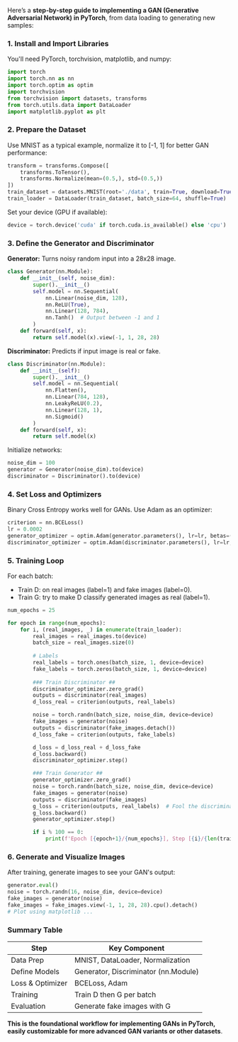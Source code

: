 Here’s a **step-by-step guide to implementing a GAN (Generative Adversarial Network) in PyTorch**, from data loading to generating new samples:

### 1. Install and Import Libraries

You'll need PyTorch, torchvision, matplotlib, and numpy:

```python
import torch
import torch.nn as nn
import torch.optim as optim
import torchvision
from torchvision import datasets, transforms
from torch.utils.data import DataLoader
import matplotlib.pyplot as plt
```

### 2. Prepare the Dataset

Use MNIST as a typical example, normalize it to [-1, 1] for better GAN performance:

```python
transform = transforms.Compose([
    transforms.ToTensor(),
    transforms.Normalize(mean=(0.5,), std=(0.5,))
])
train_dataset = datasets.MNIST(root='./data', train=True, download=True, transform=transform)
train_loader = DataLoader(train_dataset, batch_size=64, shuffle=True)
```
Set your device (GPU if available):

```python
device = torch.device('cuda' if torch.cuda.is_available() else 'cpu')
```

### 3. Define the Generator and Discriminator

**Generator:** Turns noisy random input into a 28x28 image.

```python
class Generator(nn.Module):
    def __init__(self, noise_dim):
        super().__init__()
        self.model = nn.Sequential(
            nn.Linear(noise_dim, 128),
            nn.ReLU(True),
            nn.Linear(128, 784),
            nn.Tanh()  # Output between -1 and 1
        )
    def forward(self, x):
        return self.model(x).view(-1, 1, 28, 28)
```

**Discriminator:** Predicts if input image is real or fake.

```python
class Discriminator(nn.Module):
    def __init__(self):
        super().__init__()
        self.model = nn.Sequential(
            nn.Flatten(),
            nn.Linear(784, 128),
            nn.LeakyReLU(0.2),
            nn.Linear(128, 1),
            nn.Sigmoid()
        )
    def forward(self, x):
        return self.model(x)
```
Initialize networks:

```python
noise_dim = 100
generator = Generator(noise_dim).to(device)
discriminator = Discriminator().to(device)
```

### 4. Set Loss and Optimizers

Binary Cross Entropy works well for GANs. Use Adam as an optimizer:

```python
criterion = nn.BCELoss()
lr = 0.0002
generator_optimizer = optim.Adam(generator.parameters(), lr=lr, betas=(0.5, 0.999))
discriminator_optimizer = optim.Adam(discriminator.parameters(), lr=lr, betas=(0.5, 0.999))
```

### 5. Training Loop

For each batch:
- Train D: on real images (label=1) and fake images (label=0).
- Train G: try to make D classify generated images as real (label=1).

```python
num_epochs = 25

for epoch in range(num_epochs):
    for i, (real_images, _) in enumerate(train_loader):
        real_images = real_images.to(device)
        batch_size = real_images.size(0)
        
        # Labels
        real_labels = torch.ones(batch_size, 1, device=device)
        fake_labels = torch.zeros(batch_size, 1, device=device)
        
        ### Train Discriminator ##
        discriminator_optimizer.zero_grad()
        outputs = discriminator(real_images)
        d_loss_real = criterion(outputs, real_labels)

        noise = torch.randn(batch_size, noise_dim, device=device)
        fake_images = generator(noise)
        outputs = discriminator(fake_images.detach())
        d_loss_fake = criterion(outputs, fake_labels)

        d_loss = d_loss_real + d_loss_fake
        d_loss.backward()
        discriminator_optimizer.step()

        ### Train Generator ##
        generator_optimizer.zero_grad()
        noise = torch.randn(batch_size, noise_dim, device=device)
        fake_images = generator(noise)
        outputs = discriminator(fake_images)
        g_loss = criterion(outputs, real_labels)  # Fool the discriminator!
        g_loss.backward()
        generator_optimizer.step()

        if i % 100 == 0:
            print(f'Epoch [{epoch+1}/{num_epochs}], Step [{i}/{len(train_loader)}], D Loss: {d_loss.item():.4f}, G Loss: {g_loss.item():.4f}')
```

### 6. Generate and Visualize Images

After training, generate images to see your GAN's output:

```python
generator.eval()
noise = torch.randn(16, noise_dim, device=device)
fake_images = generator(noise)
fake_images = fake_images.view(-1, 1, 28, 28).cpu().detach()
# Plot using matplotlib ...
```

### Summary Table

| Step                | Key Component                       |
|---------------------|-------------------------------------|
| Data Prep           | MNIST, DataLoader, Normalization    |
| Define Models       | Generator, Discriminator (nn.Module)|
| Loss & Optimizer    | BCELoss, Adam                       |
| Training            | Train D then G per batch            |
| Evaluation          | Generate fake images with G         |

**This is the foundational workflow for implementing GANs in PyTorch, easily customizable for more advanced GAN variants or other datasets**.

